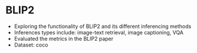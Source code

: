# BLIP2
- Exploring the functionality of BLIP2 and its different inferencing methods
- Inferences types include: image-text retrieval, image captioning, VQA
- Evaluated the metrics in the BLIP2 paper
- Dataset: coco
